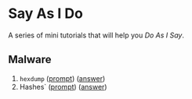 # Say As I Do

A series of mini tutorials that will help you *Do As I Say*. 

## Malware

1. `hexdump` ([prompt](./malware/hexdump.md)) ([answer](./malware/hexdump-ans.md))
1. Hashes` ([prompt](./malware/hashes.md)) ([answer](./malware/hashes-ans.md))